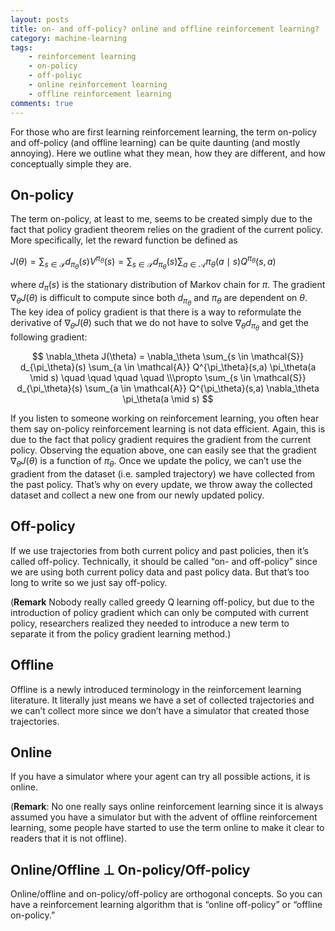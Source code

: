 ```yaml
---
layout: posts
title: on- and off-policy? online and offline reinforcement learning?
category: machine-learning
tags: 
    - reinforcement learning
    - on-policy
    - off-poliyc
    - online reinforcement learning
    - offline reinforcement learning
comments: true
---
```


For those who are first learning reinforcement learning, the term on-policy and off-policy (and offline learning) can be quite daunting (and mostly annoying). Here we outline what they mean, how they are different, and how conceptually simple they are. 

## On-policy

The term on-policy, at least to me, seems to be created simply due to the fact that policy gradient theorem relies on the gradient of the current policy. More specifically, let the reward function be defined as 

$J(\theta) = \sum_{s \in \mathcal{S}} d_{\pi_\theta}(s) V^{\pi_\theta}(s) = \sum_{s \in \mathcal{S}} d_{\pi_\theta}(s) \sum_{a \in \mathcal{A}} \pi_\theta(a \mid s) Q^{\pi_\theta}(s,a)$

where $d_{\pi}(s)$ is the stationary distribution of Markov chain for $\pi$. The gradient $\nabla_\theta J(\theta)$ is difficult to compute since both $d_{\pi_\theta}$ and $\pi_\theta$ are dependent on $\theta$. The key idea of policy gradient is that there is a way to reformulate the derivative of $\nabla_\theta J(\theta)$ such that we do not have to solve $\nabla_\theta d_{\pi_\theta}$ and get the following gradient:

$$
\nabla_\theta J(\theta) = \nabla_\theta \sum_{s \in \mathcal{S}} d_{\pi_\theta}(s) \sum_{a \in \mathcal{A}} Q^{\pi_\theta}(s,a) \pi_\theta(a \mid s) 
\quad \quad \quad \quad  
\\\propto \sum_{s \in \mathcal{S}} d_{\pi_\theta}(s) \sum_{a \in \mathcal{A}} Q^{\pi_\theta}(s,a) \nabla_\theta \pi_\theta(a \mid s)
$$

If you listen to someone working on reinforcement learning, you often hear them say on-policy reinforcement learning is not data efficient. Again, this is due to the fact that policy gradient requires the gradient from the current policy. Observing the equation above, one can easily see that the gradient $\nabla_\theta J(\theta)$ is a function of $\pi_\theta$. Once we update the policy, we can’t use the gradient from the dataset (i.e. sampled trajectory) we have collected from the past policy. That’s why on every update, we throw away the collected dataset and collect a new one from our newly updated policy.

## Off-policy

If we use trajectories from both current policy and past policies, then it’s called off-policy. Technically, it should be called “on- and off-policy” since we are using both current policy data and past policy data. But that’s too long to write so we just say off-policy. 

(**Remark** Nobody really called greedy Q learning off-policy, but due to the introduction of policy gradient which can only be computed with current policy, researchers realized they needed to introduce a new term to separate it from the policy gradient learning method.)

## Offline

Offline is a newly introduced terminology in the reinforcement learning literature. It literally just means we have a set of collected trajectories and we can’t collect more since we don’t have a simulator that created those trajectories. 

## Online

If you have a simulator where your agent can try all possible actions, it is online. 

(**Remark**: No one really says online reinforcement learning since it is always assumed you have a simulator but with the advent of offline reinforcement learning, some people have started to use the term online to make it clear to readers that it is not offline).

## Online/Offline $\perp$ On-policy/Off-policy

Online/offline and on-policy/off-policy are orthogonal concepts. So you can have a reinforcement learning algorithm that is “online off-policy” or “offline on-policy.”